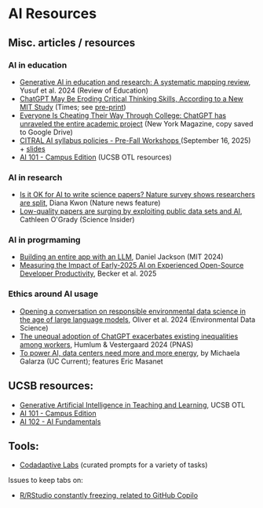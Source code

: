 # AI Resources

## Misc. articles / resources

### AI in education
- [Generative AI in education and research: A systematic mapping review](https://doi.org/10.1002/rev3.3489), Yusuf et al. 2024 (Review of Education)
- [ChatGPT May Be Eroding Critical Thinking Skills, According to a New MIT Study](https://time.com/7295195/ai-chatgpt-google-learning-school/) (Times; see [pre-print](https://arxiv.org/pdf/2506.08872v1))
- [Everyone Is Cheating Their Way Through College: ChatGPT has unraveled the entire academic project](https://drive.google.com/file/d/1uazmfKEpCWuF5icwcX3SvAZiIabkpLUB/view?usp=sharing) (New York Magazine, copy saved to Google Drive)
- [CITRAL AI syllabus policies - Pre-Fall Workshops
](https://docs.google.com/document/d/1ZkQUbIaeh9o8IcDj_SmY7RIO2Rqe1ZdkO8wrBR0pc88/edit?tab=t.0) (September 16, 2025) + [slides](https://docs.google.com/presentation/d/1M-_EnY1rMtEF8kJadBGJUK-5aiu6-nHUDcjDKBRlQM4/edit?slide=id.g38a3f3401a3_0_234#slide=id.g38a3f3401a3_0_234)
- [AI 101 - Campus Edition](https://otl.ucsb.edu/tales/ai-101) (UCSB OTL resources)

### AI in research
- [Is it OK for AI to write science papers? Nature survey shows researchers are split](https://www.nature.com/articles/d41586-025-01463-8), Diana Kwon (Nature news feature)
- [Low-quality papers are surging by exploiting public data sets and AI](https://www.science.org/content/article/low-quality-papers-are-surging-exploiting-public-data-sets-and-ai), Cathleen O'Grady (Science Insider)

### AI in progrmaming
- [Building an entire app with an LLM](https://www.youtube.com/watch?v=WgOhtH3lugk), Daniel Jackson (MIT 2024)
- [Measuring the Impact of Early-2025 AI on Experienced Open-Source Developer Productivity](https://arxiv.org/abs/2507.09089), Becker et al. 2025

### Ethics around AI usage
- [Opening a conversation on responsible environmental data science in the age of large language models](https://www.cambridge.org/core/journals/environmental-data-science/article/opening-a-conversation-on-responsible-environmental-data-science-in-the-age-of-large-language-models/95FD09526541A19436F3A18ADE332953), Oliver et al. 2024 (Environmental Data Science)
- [The unequal adoption of ChatGPT exacerbates existing inequalities among workers](https://www.pnas.org/doi/10.1073/pnas.2414972121), Humlum & Vestergaard 2024 (PNAS)
- [To power AI, data centers need more and more energy](https://news.ucsb.edu/2025/021835/power-ai-data-centers-need-more-and-more-energy?utm_source=newsletter&utm_medium=email&utm_content=To%20power%20AI%2C%20data%20centers%20need%20more%20and%20more%20energy&utm_campaign=April%2017%2C%202025), by Michaela Galarza (UC Current); features Eric Masanet

## UCSB resources:
- [Generative Artificial Intelligence in Teaching and Learning](https://otl.ucsb.edu/ai), UCSB OTL
- [AI 101 - Campus Edition](https://otl.ucsb.edu/tales/ai-101)
- [AI 102 - AI Fundamentals](https://otl.ucsb.edu/tales/ai-102)

## Tools: 

- [Codadaptive Labs](https://www.codaptivelabs.com/home) (curated prompts for a variety of tasks)

Issues to keep tabs on:
- [R/RStudio constantly freezing, related to GitHub Copilo](https://github.com/rstudio/rstudio/issues/16249)
